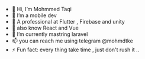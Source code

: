 - 👋 Hi, I’m Mohmmed Taqi
- 📱 I’m a mobile dev
- 🦾 A professional at Flutter , Firebase and unity
- 👀 also know React and Vue 
- 🌱 I’m currently mastring laravel 
- 📫 you can reach me using telegram @mohmdtke
- ⚡ Fun fact: every thing take time , just don't rush it ..
<!---
mohmeadtke/mohmeadtke is a ✨ special ✨ repository because its `README.md` (this file) appears on your GitHub profile.
You can click the Preview link to take a look at your changes.
--->
